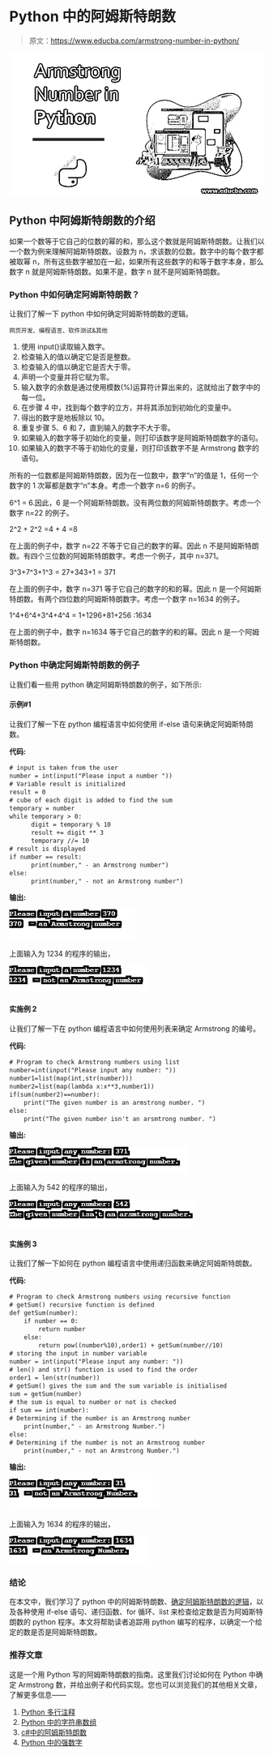 # Python 中的阿姆斯特朗数

> 原文：<https://www.educba.com/armstrong-number-in-python/>

![Armstrong Number in Python](img/8f8f48fbcee703bff6093d78354e3e8d.png)



## Python 中阿姆斯特朗数的介绍

如果一个数等于它自己的位数的幂的和，那么这个数就是阿姆斯特朗数。让我们以一个数为例来理解阿姆斯特朗数。设数为 n，求该数的位数。数字中的每个数字都被取幂 n，所有这些数字被加在一起，如果所有这些数字的和等于数字本身，那么数字 n 就是阿姆斯特朗数。如果不是，数字 n 就不是阿姆斯特朗数。

### Python 中如何确定阿姆斯特朗数？

让我们了解一下 python 中如何确定阿姆斯特朗数的逻辑。

<small>网页开发、编程语言、软件测试&其他</small>

1.  使用 input()读取输入数字。
2.  检查输入的值以确定它是否是整数。
3.  检查输入的值以确定它是否大于零。
4.  声明一个变量并将它赋为零。
5.  输入数字的余数是通过使用模数(%)运算符计算出来的，这就给出了数字中的每一位。
6.  在步骤 4 中，找到每个数字的立方，并将其添加到初始化的变量中。
7.  得出的数字是地板除以 10。
8.  重复步骤 5、6 和 7，直到输入的数字不大于零。
9.  如果输入的数字等于初始化的变量，则打印该数字是阿姆斯特朗数字的语句。
10.  如果输入的数字不等于初始化的变量，则打印该数字不是 Armstrong 数字的语句。

所有的一位数都是阿姆斯特朗数，因为在一位数中，数字“n”的值是 1，任何一个数字的 1 次幂都是数字“n”本身。考虑一个数字 n=6 的例子。

6^1 = 6.因此，6 是一个阿姆斯特朗数。没有两位数的阿姆斯特朗数字。考虑一个数字 n=22 的例子。

2^2 + 2^2
=4 + 4
=8

在上面的例子中，数字 n=22 不等于它自己的数字的幂。因此 n 不是阿姆斯特朗数。有四个三位数的阿姆斯特朗数字。考虑一个例子，其中 n=371。

3^3+7^3+1^3
= 27+343+1
= 371

在上面的例子中，数字 n=371 等于它自己的数字的和的幂。因此 n 是一个阿姆斯特朗数。有两个四位数的阿姆斯特朗数字。考虑一个数字 n=1634 的例子。

1^4+6^4+3^4+4^4
= 1+1296+81+256
:1634

在上面的例子中，数字 n=1634 等于它自己的数字的和的幂。因此 n 是一个阿姆斯特朗数。

### Python 中确定阿姆斯特朗数的例子

让我们看一些用 python 确定阿姆斯特朗数的例子，如下所示:

#### 示例#1

让我们了解一下在 python 编程语言中如何使用 if-else 语句来确定阿姆斯特朗数。

**代码:**

```
# input is taken from the user
number = int(input("Please input a number "))
# Variable result is initialized
result = 0
# cube of each digit is added to find the sum
temporary = number
while temporary > 0:
	  digit = temporary % 10
	  result += digit ** 3
	  temporary //= 10
# result is displayed
if number == result:
	  print(number," - an Armstrong number")
else:
	  print(number," - not an Armstrong number")
```

**输出:**

![Armstrong Number in Python eg1](img/fd12d42c21cb01a127f7a914217d984d.png)



上面输入为 1234 的程序的输出，

![Armstrong Number in Python eg1.1](img/337ac1a62e619fb8e37559eb1a28ce03.png)



#### 实施例 2

让我们了解一下在 python 编程语言中如何使用列表来确定 Armstrong 的编号。

**代码:**

```
# Program to check Armstrong numbers using list	
number=int(input("Please input any number: "))
number1=list(map(int,str(number)))
number2=list(map(lambda x:x**3,number1))
if(sum(number2)==number):
	print("The given number is an armstrong number. ")
else:
	print("The given number isn't an arsmtrong number. ")
```

**输出:**

![Armstrong Number in Python eg2](img/570f8cce88f8e0ddc18d2a7b43fc66c0.png)



上面输入为 542 的程序的输出，

![Armstrong Number in Python eg2.1](img/8f5bab2c5171520ddffdbc50eeedb0fb.png)



#### 实施例 3

让我们了解一下如何在 python 编程语言中使用递归函数来确定阿姆斯特朗数。

**代码:**

```
# Program to check Armstrong numbers using recursive function	
# getSum() recursive function is defined
def getSum(number):
    if number == 0:
        return number
    else:
        return pow((number%10),order1) + getSum(number//10)	
# storing the input in number variable
number = int(input("Please input any number: "))	
# len() and str() function is used to find the order
order1 = len(str(number)) 	
# getSum() gives the sum and the sum variable is initialised
sum = getSum(number)	
# the sum is equal to number or not is checked
if sum == int(number):
# Determining if the number is an Armstrong number 
	print(number," - an Armstrong Number.") 
else:
# Determining if the number is not an Armstrong number
	print(number," - not an Armstrong Number.")
```

**输出:**

![eg3](img/5cc2cad4f426c607a5f65c8144a3ebfc.png)



上面输入为 1634 的程序的输出，

![eg3.1](img/f9fa02463e300fb421bcc4fd548f429a.png)



### 结论

在本文中，我们学习了 python 中的阿姆斯特朗数、[确定阿姆斯特朗数的逻辑](https://www.educba.com/armstrong-number-in-php/)，以及各种使用 if-else 语句、递归函数、for 循环、list 来检查给定数是否为阿姆斯特朗数的 python 程序。本文将帮助读者追踪用 python 编写的程序，以确定一个给定的数是否是阿姆斯特朗数。

### 推荐文章

这是一个用 Python 写的阿姆斯特朗数的指南。这里我们讨论如何在 Python 中确定 Armstrong 数，并给出例子和代码实现。您也可以浏览我们的其他相关文章，了解更多信息——

1.  [Python 多行注释](https://www.educba.com/python-multiline-comment/)
2.  [Python 中的字符串数组](https://www.educba.com/string-array-in-python/)
3.  [c#中的阿姆斯特朗数](https://www.educba.com/armstrong-number-in-c-sharp/)
4.  [Python 中的强数字](https://www.educba.com/strong-number-in-python/)





